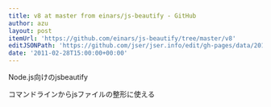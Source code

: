 ```yaml
---
title: v8 at master from einars/js-beautify - GitHub
author: azu
layout: post
itemUrl: 'https://github.com/einars/js-beautify/tree/master/v8'
editJSONPath: 'https://github.com/jser/jser.info/edit/gh-pages/data/2011/02/index.json'
date: '2011-02-28T15:00:00+00:00'
---
```

Node.js向けのjsbeautify

コマンドラインからjsファイルの整形に使える
